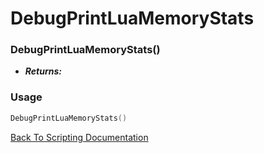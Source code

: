# DebugPrintLuaMemoryStats

### DebugPrintLuaMemoryStats()
- ***Returns:*** 

### Usage

```Lua
DebugPrintLuaMemoryStats()
```


[Back To Scripting Documentation](../README.md)

